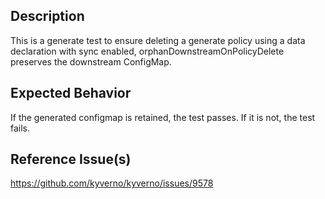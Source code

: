 ## Description

This is a generate test to ensure deleting a generate policy using a data declaration with sync enabled, orphanDownstreamOnPolicyDelete preserves the downstream ConfigMap.

## Expected Behavior

If the generated configmap is retained, the test passes. If it is not, the test fails.

## Reference Issue(s)

https://github.com/kyverno/kyverno/issues/9578